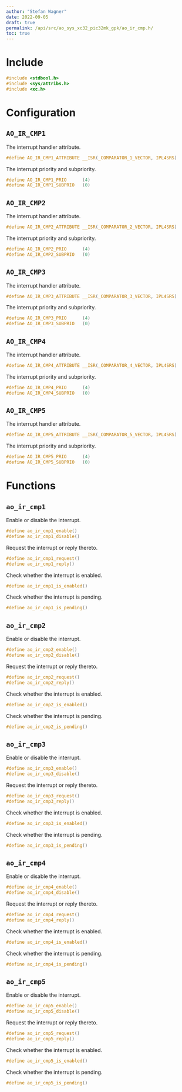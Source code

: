```yaml
---
author: "Stefan Wagner"
date: 2022-09-05
draft: true
permalink: /api/src/ao_sys_xc32_pic32mk_gpk/ao_ir_cmp.h/
toc: true
---
```


# Include

```c
#include <stdbool.h>
#include <sys/attribs.h>
#include <xc.h>
```

# Configuration

## `AO_IR_CMP1`

The interrupt handler attribute.

```c
#define AO_IR_CMP1_ATTRIBUTE __ISR(_COMPARATOR_1_VECTOR, IPL4SRS)
```

The interrupt priority and subpriority.

```c
#define AO_IR_CMP1_PRIO      (4)
#define AO_IR_CMP1_SUBPRIO   (0)
```

## `AO_IR_CMP2`

The interrupt handler attribute.

```c
#define AO_IR_CMP2_ATTRIBUTE __ISR(_COMPARATOR_2_VECTOR, IPL4SRS)
```

The interrupt priority and subpriority.

```c
#define AO_IR_CMP2_PRIO      (4)
#define AO_IR_CMP2_SUBPRIO   (0)
```

## `AO_IR_CMP3`

The interrupt handler attribute.

```c
#define AO_IR_CMP3_ATTRIBUTE __ISR(_COMPARATOR_3_VECTOR, IPL4SRS)
```

The interrupt priority and subpriority.

```c
#define AO_IR_CMP3_PRIO      (4)
#define AO_IR_CMP3_SUBPRIO   (0)
```

## `AO_IR_CMP4`

The interrupt handler attribute.

```c
#define AO_IR_CMP4_ATTRIBUTE __ISR(_COMPARATOR_4_VECTOR, IPL4SRS)
```

The interrupt priority and subpriority.

```c
#define AO_IR_CMP4_PRIO      (4)
#define AO_IR_CMP4_SUBPRIO   (0)
```

## `AO_IR_CMP5`

The interrupt handler attribute.

```c
#define AO_IR_CMP5_ATTRIBUTE __ISR(_COMPARATOR_5_VECTOR, IPL4SRS)
```

The interrupt priority and subpriority.

```c
#define AO_IR_CMP5_PRIO      (4)
#define AO_IR_CMP5_SUBPRIO   (0)
```

# Functions

## `ao_ir_cmp1`

Enable or disable the interrupt.

```c
#define ao_ir_cmp1_enable()
#define ao_ir_cmp1_disable()
```

Request the interrupt or reply thereto.

```c
#define ao_ir_cmp1_request()
#define ao_ir_cmp1_reply()
```

Check whether the interrupt is enabled.

```c
#define ao_ir_cmp1_is_enabled()
```

Check whether the interrupt is pending.

```c
#define ao_ir_cmp1_is_pending()
```

## `ao_ir_cmp2`

Enable or disable the interrupt.

```c
#define ao_ir_cmp2_enable()
#define ao_ir_cmp2_disable()
```

Request the interrupt or reply thereto.

```c
#define ao_ir_cmp2_request()
#define ao_ir_cmp2_reply()
```

Check whether the interrupt is enabled.

```c
#define ao_ir_cmp2_is_enabled()
```

Check whether the interrupt is pending.

```c
#define ao_ir_cmp2_is_pending()
```

## `ao_ir_cmp3`

Enable or disable the interrupt.

```c
#define ao_ir_cmp3_enable()
#define ao_ir_cmp3_disable()
```

Request the interrupt or reply thereto.

```c
#define ao_ir_cmp3_request()
#define ao_ir_cmp3_reply()
```

Check whether the interrupt is enabled.

```c
#define ao_ir_cmp3_is_enabled()
```

Check whether the interrupt is pending.

```c
#define ao_ir_cmp3_is_pending()
```

## `ao_ir_cmp4`

Enable or disable the interrupt.

```c
#define ao_ir_cmp4_enable()
#define ao_ir_cmp4_disable()
```

Request the interrupt or reply thereto.

```c
#define ao_ir_cmp4_request()
#define ao_ir_cmp4_reply()
```

Check whether the interrupt is enabled.

```c
#define ao_ir_cmp4_is_enabled()
```

Check whether the interrupt is pending.

```c
#define ao_ir_cmp4_is_pending()
```

## `ao_ir_cmp5`

Enable or disable the interrupt.

```c
#define ao_ir_cmp5_enable()
#define ao_ir_cmp5_disable()
```

Request the interrupt or reply thereto.

```c
#define ao_ir_cmp5_request()
#define ao_ir_cmp5_reply()
```

Check whether the interrupt is enabled.

```c
#define ao_ir_cmp5_is_enabled()
```

Check whether the interrupt is pending.

```c
#define ao_ir_cmp5_is_pending()
```
